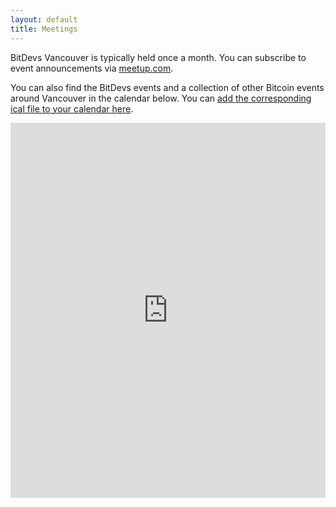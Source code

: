 ```yaml
---
layout: default
title: Meetings
---
```


BitDevs Vancouver is typically held once a month. You can subscribe to event announcements via [meetup.com](https://www.meetup.com/Vancouver-Bitcoiners/).

You can also find the BitDevs events and a collection of other Bitcoin events around Vancouver in the calendar below. You can [add the corresponding ical file to your calendar here](https://calendar.google.com/calendar/ical/mktcedcb09dvpumtk6gqd8sc58%40group.calendar.google.com/public/basic.ics).

<iframe src="https://calendar.google.com/calendar/embed?src=mktcedcb09dvpumtk6gqd8sc58%40group.calendar.google.com&ctz=America%2FVancouver" style="border: 0" width="100%" height="600" frameborder="0" scrolling="no"></iframe>
